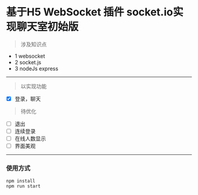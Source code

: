 # 基于H5 WebSocket 插件 socket.io实现聊天室初始版

> 涉及知识点
* 1 websocket
* 2 socket.js
* 3 nodeJs express

----

> 以实现功能

- [x] 登录，聊天

> 待优化

- [ ] 退出
- [ ] 连续登录
- [ ] 在线人数显示
- [ ] 界面美观

----

### 使用方式
```javascript
npm install
npm run start
```
